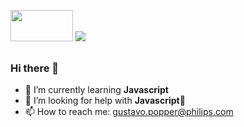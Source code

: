 ##

<link rel="stylesheet" href="https://cdn.jsdelivr.net/gh/devicons/devicon@v2.15.1/devicon.min.css">
<link rel="stylesheet" href="https://cdn.jsdelivr.net/gh/devicons/devicon@v2.15.1/devicon.min.css">


<div style="display: inline-block"><br>
    <img src="https://cdn.jsdelivr.net/gh/devicons/devicon/icons/oracle/oracle-original.svg" width="100" height="50" />
    <img src="https://cdn.jsdelivr.net/gh/devicons/devicon/icons/javascript/javascript-original.svg" />

</div>
  
##


### Hi there 👋

- 🌱 I’m currently learning <strong>Javascript</strong>
- 🤔 I’m looking for help with <strong>Javascript</strong>🤣
- 📫 How to reach me: gustavo.popper@philips.com
